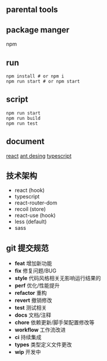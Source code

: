 parental tools
--------------------

## package manger
npm

## run
```shell
npm install # or npm i
npm run start # or npm start
```

## script
```shell
npm run start
npm run build
npm run test
```
## document

[react](https://zh-hans.reactjs.org/docs/getting-started.html)
[ant desing](https://ant.design/components/steps-cn)
[typescript](https://www.tslang.cn/docs/home.html)

## 技术架构
- react (hook)
- typescript
- react-router-dom
- recoil (store)
- react-use (hook)
- less (default)
- sass


## git 提交规范
- **feat** 增加新功能
- **fix** 修复问题/BUG
- **style** 代码风格相关无影响运行结果的
- **perf** 优化/性能提升
- **refactor** 重构
- **revert** 撤销修改
- **test** 测试相关
- **docs** 文档/注释
- **chore** 依赖更新/脚手架配置修改等
- **workflow** 工作流改进
- **ci** 持续集成
- **types** 类型定义文件更改
- **wip** 开发中